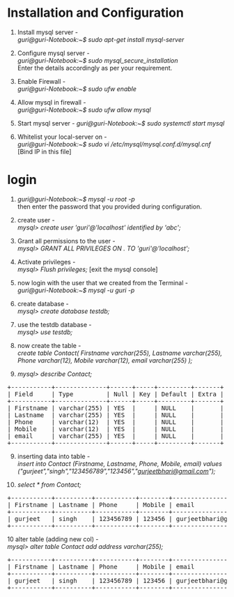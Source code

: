 # **Installation and Configuration**

1. Install mysql server - <br />
  *guri@guri-Notebook:~$ sudo apt-get install mysql-server*

2. Configure mysql server - <br />
  *guri@guri-Notebook:~$ sudo mysql_secure_installation* <br />
    Enter the details accordingly as per your requirement.
    
3. Enable Firewall - <br />
  *guri@guri-Notebook:~$ sudo ufw enable* 

4. Allow mysql in firewall - <br />
  *guri@guri-Notebook:~$ sudo ufw allow mysql* 

5. Start mysql server - 
  *guri@guri-Notebook:~$ sudo systemctl start mysql*

6. Whitelist your local-server on - <br />
  *guri@guri-Notebook:~$ sudo vi /etc/mysql/mysql.conf.d/mysql.cnf* <br />
  [Bind IP in this file]

# **login** <br />
1. *guri@guri-Notebook:~$ mysql -u root -p <br />*
    then enter the password that you provided during configuration.

2. create user - <br />
  *mysql> create user 'guri'@'localhost' identified by 'abc';*

3. Grant all permissions to the user -  <br />
  *mysql> GRANT ALL PRIVILEGES ON *.* TO 'guri'@'localhost';*

4. Activate privileges - <br />
  *mysql> Flush privileges;* 
  [exit the mysql console]

5. now login with the user that we created from the Terminal - <br />
   *guri@guri-Notebook:~$ mysql -u guri -p*

5. create database - <br />
  *mysql> create database testdb;*

6. use the testdb database - <br />
  *mysql> use testdb;*
 
7. now create the table - <br />
  *create table Contact(
  Firstname varchar(255),
  Lastname varchar(255),
  Phone varchar(12),
  Mobile varchar(12),
  email varchar(255)
);*

8. *mysql> describe Contact;* <br />
<pre>
+-----------+--------------+------+-----+---------+-------+
| Field     | Type         | Null | Key | Default | Extra |
+-----------+--------------+------+-----+---------+-------+
| Firstname | varchar(255) | YES  |     | NULL    |       |
| Lastname  | varchar(255) | YES  |     | NULL    |       |
| Phone     | varchar(12)  | YES  |     | NULL    |       |
| Mobile    | varchar(12)  | YES  |     | NULL    |       |
| email     | varchar(255) | YES  |     | NULL    |       |
+-----------+--------------+------+-----+---------+-------+
</pre>


9. inserting data into table - <br />
  *insert into Contact (Firstname, Lastname, Phone, Mobile, email) values ("gurjeet","singh","123456789","123456","gurjeetbhari@gmail.com");*

10. *select * from Contact;*
<pre>
+-----------+----------+-----------+--------+------------------------+
| Firstname | Lastname | Phone     | Mobile | email                  |
+-----------+----------+-----------+--------+------------------------+
| gurjeet   | singh    | 123456789 | 123456 | gurjeetbhari@gmail.com |
+-----------+----------+-----------+--------+------------------------+
</pre>

10 alter table (adding new col) - <br />
 *mysql> alter table Contact add address varchar(255);*
 <pre>+-----------+----------+-----------+--------+------------------------+---------+
| Firstname | Lastname | Phone     | Mobile | email                  | address |
+-----------+----------+-----------+--------+------------------------+---------+
| gurjeet   | singh    | 123456789 | 123456 | gurjeetbhari@gmail.com | NULL    |
+-----------+----------+-----------+--------+------------------------+---------+
</pre>
